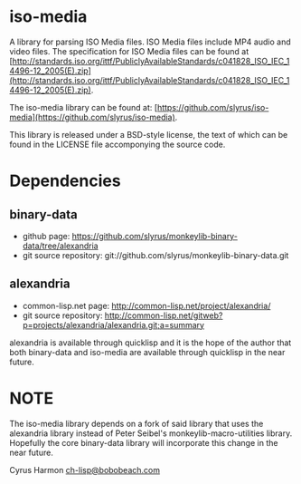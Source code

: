 
iso-media
=========

A library for parsing ISO Media files. ISO Media files include MP4
audio and video files. The specification for ISO Media files can be
found at
[http://standards.iso.org/ittf/PubliclyAvailableStandards/c041828_ISO_IEC_14496-12_2005(E).zip](http://standards.iso.org/ittf/PubliclyAvailableStandards/c041828_ISO_IEC_14496-12_2005(E).zip).

The iso-media library can be found at: [https://github.com/slyrus/iso-media](https://github.com/slyrus/iso-media).

This library is released under a BSD-style license, the text of which
can be found in the LICENSE file accomponying the source code.

Dependencies
============

## binary-data

* github page: https://github.com/slyrus/monkeylib-binary-data/tree/alexandria
* git source repository: git://github.com/slyrus/monkeylib-binary-data.git

## alexandria

* common-lisp.net page: http://common-lisp.net/project/alexandria/
* git source repository: http://common-lisp.net/gitweb?p=projects/alexandria/alexandria.git;a=summary

alexandria is available through quicklisp and it is the hope of the
author that both binary-data and iso-media are available through
quicklisp in the near future.

NOTE
====

The iso-media library depends on a fork of said library that uses the
alexandria library instead of Peter Seibel's monkeylib-macro-utilities
library. Hopefully the core binary-data library will incorporate this
change in the near future.


Cyrus Harmon
ch-lisp@bobobeach.com
